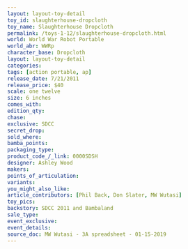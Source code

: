 ```yaml
---
layout: layout-toy-detail 
toy_id: slaughterhouse-dropcloth
toy_name: Slaughterhouse Dropcloth
permalink: /toys-1-12/slaughterhouse-dropcloth.html
world: World War Robot Portable
world_abr: WWRp
character_base: Dropcloth
layout: layout-toy-detail
categories: 
tags: [action portable, ap] 
release_date: 7/21/2011
release_price: $40 
scale: one twelve
size: 6 inches
comes_with: 
edition_qty: 
chase: 
exclusive: SDCC
secret_drop: 
sold_where: 
bamba_points: 
packaging_type: 
product_code_/_link: 0000SDSH
designer: Ashley Wood
makers: 
points_of_articulation: 
variants: 
you_might_also_like: 
article_contributors: [Phil Back, Don Slater, MW Wutasi]
toy_pics: 
backstory: SDCC 2011 and Bambaland
sale_type: 
event_exclusive: 
event_details: 
source_doc: MW Wutasi - 3A spreadsheet - 01-15-2019
---
```

